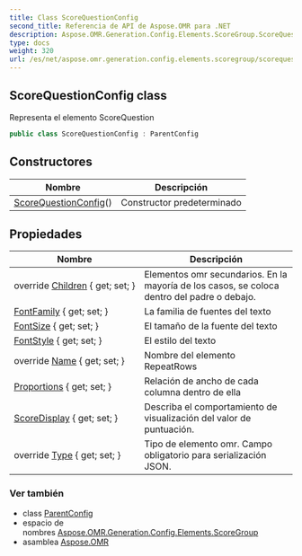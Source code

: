 ```yaml
---
title: Class ScoreQuestionConfig
second_title: Referencia de API de Aspose.OMR para .NET
description: Aspose.OMR.Generation.Config.Elements.ScoreGroup.ScoreQuestionConfig clase. Representa el elemento ScoreQuestion
type: docs
weight: 320
url: /es/net/aspose.omr.generation.config.elements.scoregroup/scorequestionconfig/
---
```

## ScoreQuestionConfig class

Representa el elemento ScoreQuestion

```csharp
public class ScoreQuestionConfig : ParentConfig
```

## Constructores

| Nombre | Descripción |
| --- | --- |
| [ScoreQuestionConfig](scorequestionconfig/)() | Constructor predeterminado |

## Propiedades

| Nombre | Descripción |
| --- | --- |
| override [Children](../../aspose.omr.generation.config.elements.scoregroup/scorequestionconfig/children/) { get; set; } | Elementos omr secundarios. En la mayoría de los casos, se coloca dentro del padre o debajo. |
| [FontFamily](../../aspose.omr.generation.config.elements.scoregroup/scorequestionconfig/fontfamily/) { get; set; } | La familia de fuentes del texto |
| [FontSize](../../aspose.omr.generation.config.elements.scoregroup/scorequestionconfig/fontsize/) { get; set; } | El tamaño de la fuente del texto |
| [FontStyle](../../aspose.omr.generation.config.elements.scoregroup/scorequestionconfig/fontstyle/) { get; set; } | El estilo del texto |
| override [Name](../../aspose.omr.generation.config.elements.scoregroup/scorequestionconfig/name/) { get; set; } | Nombre del elemento RepeatRows |
| [Proportions](../../aspose.omr.generation.config.elements.scoregroup/scorequestionconfig/proportions/) { get; set; } | Relación de ancho de cada columna dentro de ella |
| [ScoreDisplay](../../aspose.omr.generation.config.elements.scoregroup/scorequestionconfig/scoredisplay/) { get; set; } | Describa el comportamiento de visualización del valor de puntuación. |
| override [Type](../../aspose.omr.generation.config.elements.scoregroup/scorequestionconfig/type/) { get; set; } | Tipo de elemento omr. Campo obligatorio para serialización JSON. |

### Ver también

* class [ParentConfig](../../aspose.omr.generation.config/parentconfig/)
* espacio de nombres [Aspose.OMR.Generation.Config.Elements.ScoreGroup](../../aspose.omr.generation.config.elements.scoregroup/)
* asamblea [Aspose.OMR](../../)



